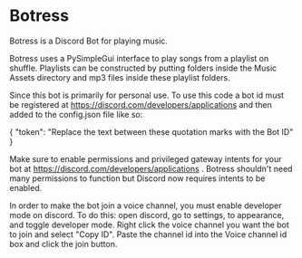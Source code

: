 # Botress
Botress is a Discord Bot for playing music. 

Botress uses a PySimpleGui interface to play songs from a playlist on shuffle. Playlists can be constructed by putting folders inside the Music Assets directory and mp3 files inside these playlist folders.

Since this bot is primarily for personal use. To use this code a bot id must be registered at https://discord.com/developers/applications and then added to the config.json file like so:

{
"token": "Replace the text between these quotation marks with the Bot ID"
}

Make sure to enable permissions and privileged gateway intents for your bot at https://discord.com/developers/applications . Botress shouldn't need many permissions to function but Discord now requires intents to be enabled.

In order to make the bot join a voice channel, you must enable developer mode on discord. To do this: open discord, go to settings, to appearance, and toggle developer mode. Right click the voice channel you want the bot to join and select "Copy ID". Paste the channel id into the Voice channel id box and click the join button.
